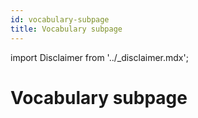 ```yaml
---
id: vocabulary-subpage
title: Vocabulary subpage
---
```


import Disclaimer from '../\_disclaimer.mdx';

<Disclaimer />

# Vocabulary subpage
